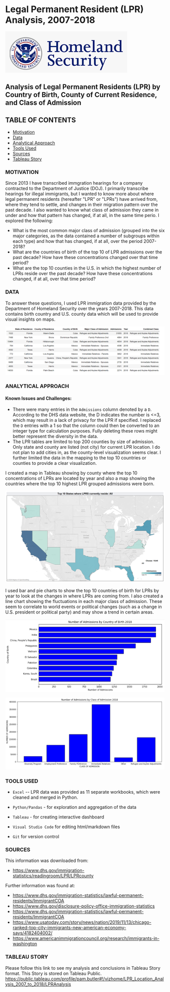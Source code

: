 # Legal Permanent Resident (LPR) Analysis, 2007-2018
![DHS logo](./images/DHS_logo.png)

## Analysis of Legal Permanent Residents (LPR) by Country of Birth, County of Current Residence, and Class of Admission

## TABLE OF CONTENTS
* [Motivation](#motivation)
* [Data](#data)
* [Analytical Approach](#analytical-approach)
* [Tools Used](#tools-used)
* [Sources](#sources)
* [Tableau Story](#tableau-story)

### MOTIVATION
Since 2013 I have transcribed immgration hearings for a company contracted to the Department of Justice (DOJ).  I primarily transcribe hearings for illegal immigrants, but I wanted to know more about where legal permanent residents (hereafter "LPR" or "LPRs") have arrived from, where they tend to settle, and changes in their migration pattern over the past decade.  I also wanted to know what class of admission they came in under and how that pattern has changed, if at all, in the same time perio.  I explored the following:

- What is the most common major class of admission (grouped into the six major categories, as the data contained a number of subgroups within each type) and how that has changed, if at all, over the period 2007-2018?
- What are the countries of birth of the top 10 of LPR admissions over the past decade? How have these concentrations changed over that time period?
- What are the top 10 counties in the U.S. in which the highest number of LPRs reside over the past decade? How have these concentrations changed, if at all, over that time period?

### DATA
To answer these questions, I used LPR immigration data provided by the Department of Homeland Security over the years 2007-2018.  This data contains birth country and U.S. county data which will be used to provide visual insights on maps.

![2018 section sample](./images/EDA_Snapshot_LPR_sort_slice.png)

### ANALYTICAL APPROACH
#### Known Issues and Challenges:
- There were many entries in the `Admissions` column denoted by a `D`.  According to the DHS data website, the D indicates the number is <=3, which may result in a lack of privacy for the LPR if specified.  I replaced the `D` entries with a 1 so that the column could then be converted to an integer type for calculation purposes.  Fully deleting these rows might better represent the diversity in the data.
- The LPR tables are limited to top 200 counties by size of admission. Only state and county are listed (not city) for current LPR location.  I do not plan to add cities in, as the county-level visualization seems clear. I further limited the data in the mapping to the top 10 countries or counties to provide a clear visualization.


I created a map in Tableau showing by county where the top 10 concentrations of LPRs are located by year and also a map showing the countries where the top 10 highest LPR grouped admissions were born.

![LPRs_by_state_map](./images/State_Map_DB.png)

I used bar and pie charts to show the top 10 countries of birth for LPRs by year to look at the changes in where LPRs are coming from.  I also created a line chart showing the fluctuations in each major class of admission.  These seem to correlate to world events or political changes (such as a change in U.S. president or political party) and may show a trend in certain areas.

![Top 10 barchart](./images/top_10_by_country_2018.png)

![admits by class](./images/admissions_by_class_2018.png)

### TOOLS USED
- `Excel` -- LPR data was provided as 11 separate workbooks, which were cleaned and merged in Python.

- `Python/Pandas` - for exploration and aggregation of the data

- `Tableau` - for creating interactive dashboard

- `Visual Studio Code` for editing html/markdown files

- `Git` for version control


### SOURCES
This information was downloaded from:
- https://www.dhs.gov/immigration-statistics/readingroom/LPR/LPRcounty

Further information was found at:
- https://www.dhs.gov/immigration-statistics/lawful-permanent-residents/ImmigrantCOA
- https://www.dhs.gov/disclosure-policy-office-immigration-statistics
- https://www.dhs.gov/immigration-statistics/lawful-permanent-residents/ImmigrantCOA
- https://www.usatoday.com/story/news/nation/2019/11/13/chicago-ranked-top-city-immigrants-new-american-economy-says/4182404002/
- https://www.americanimmigrationcouncil.org/research/immigrants-in-washington

### TABLEAU STORY
Please follow this link to see my analysis and conclusions in Tableau Story format.  This Story is stored on Tableau Public.
https://public.tableau.com/profile/pam.butler#!/vizhome/LPR_Location_Analysis_2007_to_2018/LPRAnalysis